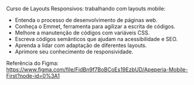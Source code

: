 Curso de Layouts Responsivos: trabalhando com layouts mobile:

- Entenda o processo de desenvolvimento de páginas web.
- Conheça o Emmet, ferramenta para agilizar a escrita de códigos.
- Melhore a manutenção de códigos com variáveis CSS.
- Escreva códigos semânticos que ajudam na acessibilidade e SEO.
- Aprenda a lidar com adaptação de diferentes layouts.
- Aprimore seu conhecimento de responsividade.

Referência do Figma:
https://www.figma.com/file/FidBn9f7BoBCoEs19EzbUD/Apeperia-Mobile-First?node-id=0%3A1
